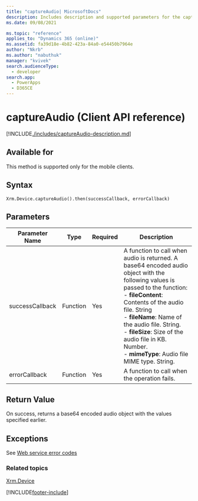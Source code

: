 ```yaml
---
title: "captureAudio| MicrosoftDocs"
description: Includes description and supported parameters for the captureAudio method.
ms.date: 09/08/2021

ms.topic: "reference"
applies_to: "Dynamics 365 (online)"
ms.assetid: fa39d18e-4b82-423a-84a0-e54450b7964e
author: "Nkrb"
ms.author: "nabuthuk"
manager: "kvivek"
search.audienceType:
  - developer
search.app:
  - PowerApps
  - D365CE
---
```


# captureAudio (Client API reference)

[!INCLUDE[./includes/captureAudio-description.md](./includes/captureAudio-description.md)]

## Available for

This method is supported only for the mobile clients.

## Syntax

`Xrm.Device.captureAudio().then(successCallback, errorCallback)`

## Parameters

| Parameter Name  | Type     | Required | Description                                                                                                                                                                                                                                                                                                                                              |
| --------------- | -------- | -------- | -------------------------------------------------------------------------------------------------------------------------------------------------------------------------------------------------------------------------------------------------------------------------------------------------------------------------------------------------------- |
| successCallback | Function | Yes      | A function to call when audio is returned. A base64 encoded audio object with the following values is passed to the function:<br/>- **fileContent**: Contents of the audio file. String <br/>- **fileName**: Name of the audio file. String.<br/>- **fileSize**: Size of the audio file in KB. Number.<br/>- **mimeType**: Audio file MIME type. String. |
| errorCallback   | Function | Yes      | A function to call when the operation fails.                                                                                                                                                                                                                                                                                                             |

## Return Value

On success, returns a base64 encoded audio object with the values specified earlier.

## Exceptions

See [Web service error codes](../../../../data-platform/org-service/web-service-error-codes.md)

### Related topics

[Xrm.Device](../xrm-device.md)

[!INCLUDE[footer-include](../../../../../includes/footer-banner.md)]
